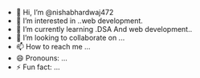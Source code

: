 - 👋 Hi, I’m @nishabhardwaj472
- 👀 I’m interested in ..web development.
- 🌱 I’m currently learning .DSA And web development..
- 💞️ I’m looking to collaborate on ...
- 📫 How to reach me ...
- 😄 Pronouns: ...
- ⚡ Fun fact: ...

<!---
nishabhardwaj472/nishabhardwaj472 is a ✨ special ✨ repository because its `README.md` (this file) appears on your GitHub profile.
You can click the Preview link to take a look at your changes.
--->
